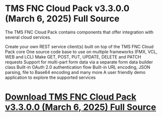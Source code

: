 # TMS FNC Cloud Pack v3.3.0.0 (March 6, 2025) Full Source

The TMS FNC Cloud Pack contains components that offer integration with several cloud services.

Create your own REST service client(s) built on top of the TMS FNC Cloud Pack core
One source code base to use on multiple frameworks (FMX, VCL, WEB and LCL)
Make GET, POST, PUT, UPDATE, DELETE and PATCH requests
Support for multi-part form data via a separate form data builder class
Built-in OAuth 2.0 authentication flow
Built-in URL encoding, JSON parsing, file to Base64 encoding and many more
A user friendly demo application to explore the supported services

# [Download TMS FNC Cloud Pack v3.3.0.0 (March 6, 2025) Full Source](https://developer.team/delphi/35419-tms-fnc-cloud-pack-v3300-march-6-2025-full-source.html)
